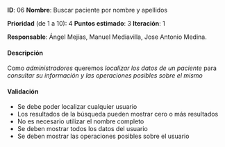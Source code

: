 **ID**: 06
**Nombre**: Buscar paciente por nombre y apellidos

**Prioridad** (de 1 a 10): 4
**Puntos estimado**: 3
**Iteración**: 1

**Responsable**: Ángel Mejías, Manuel Mediavilla, Jose Antonio Medina.

#### Descripción

Como *administradores* queremos *localizar los datos de un paciente* para *consultar su información y las operaciones posibles sobre el mismo*

#### Validación

* Se debe poder localizar cualquier usuario
* Los resultados de la búsqueda pueden mostrar cero o más resultados
* No es necesario utilizar el nombre completo
* Se deben mostrar todos los datos del usuario
* Se deben mostrar las operaciones posibles sobre el usuario

